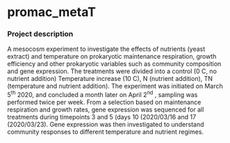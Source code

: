 # promac_metaT
### Project description
A mesocosm experiment to investigate the effects of nutrients (yeast extract) and temperature on prokaryotic maintenance respiration, growth efficiency and other prokaryotic variables such as community composition and gene expression. The treatments were divided into a control (0 C, no nutrient addition) Temperature increase (10 C), N (nutrient addition), TN (temperature and nutrient addition). The experiment was initiated on March 5<sup>th</sup> 2020, and concluded a month later on April 2<sup>nd</sup> , sampling was performed twice per week. From a selection based on maintenance respiration and growth rates, gene expression was sequenced for all treatments during timepoints 3 and 5 (days 10 (2020/03/16 and 17 (2020/03/23). Gene expression was then investigated to understand community responses to different temperature and nutrient regimes.
